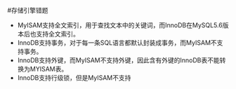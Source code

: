 #存储引擎错题

- MyISAM支持全文索引，用于查找文本中的关键词，而InnoDB在MySQL5.6版本后也支持全文索引。
- InnoDB支持事务，对于每一条SQL语言都默认封装成事务，而MyISAM不支持事务。
- InnoDB支持外键，而MyISAM不支持外键，因此含有外键的InnoDB表不能转换为MYISAM表。
- InnoDB支持行级锁，但是MyISAM不支持